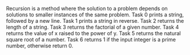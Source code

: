 Recursion is a method where 
the solution to a problem depends on solutions to smaller 
instances of the same problem.
Task 0 prints a string, followed by a new line.
Task 1 prints a string in reverse.
Task 2 returns the length of a string.
Task 3 returns the factorial of a given number.
Task 4 returns the value of x raised to the power of y.
Task 5 returns the natural square root of a number.
Task 6 returns 1 if the input integer is a prime number, otherwise return 0.
